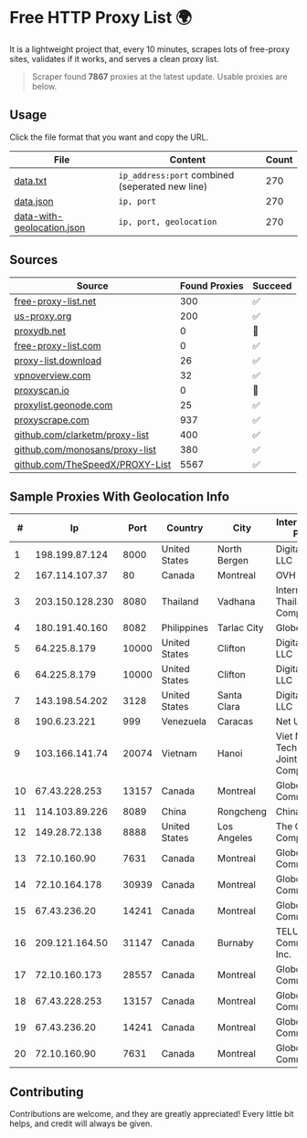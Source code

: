 
# Free HTTP Proxy List 🌍

It is a lightweight project that, every 10 minutes, scrapes lots of free-proxy sites, validates if it works, and serves a clean proxy list.


> Scraper found **7867** proxies at the latest update. Usable proxies are below.

## Usage

Click the file format that you want and copy the URL.


|File|Content|Count|
|----|-------|-----|
|[data.txt](https://raw.githubusercontent.com/themiralay/Proxy-List-World/master/data.txt)|`ip_address:port` combined (seperated new line)|270|
|[data.json](https://raw.githubusercontent.com/themiralay/Proxy-List-World/master/data.json)|`ip, port`|270|
|[data-with-geolocation.json](https://raw.githubusercontent.com/themiralay/Proxy-List-World/master/data-with-geolocation.json)|`ip, port, geolocation`|270|

## Sources

|Source|Found Proxies|Succeed|
|------|-------------|-------|
|[free-proxy-list.net](https://free-proxy-list.net)|300|✅|
|[us-proxy.org](https://www.us-proxy.org)|200|✅|
|[proxydb.net](http://proxydb.net)|0|🚫|
|[free-proxy-list.com](https://free-proxy-list.com/?page=&port=&type%5B%5D=http&type%5B%5D=https&up_time=0&search=Search)|0|✅|
|[proxy-list.download](https://www.proxy-list.download/HTTP)|26|✅|
|[vpnoverview.com](https://vpnoverview.com/privacy/anonymous-browsing/free-proxy-servers)|32|✅|
|[proxyscan.io](https://www.proxyscan.io)|0|🚫|
|[proxylist.geonode.com](https://proxylist.geonode.com/api/proxy-list?limit=300&page=1&sort_by=lastChecked&sort_type=desc&protocols=http,https)|25|✅|
|[proxyscrape.com](https://api.proxyscrape.com/v2/?request=displayproxies&protocol=http&timeout=10000&country=all&ssl=all&anonymity=all)|937|✅|
|[github.com/clarketm/proxy-list](https://raw.githubusercontent.com/clarketm/proxy-list/master/proxy-list-raw.txt)|400|✅|
|[github.com/monosans/proxy-list](https://raw.githubusercontent.com/monosans/proxy-list/main/proxies/http.txt)|380|✅|
|[github.com/TheSpeedX/PROXY-List](https://raw.githubusercontent.com/TheSpeedX/PROXY-List/master/http.txt)|5567|✅|


## Sample Proxies With Geolocation Info

|#|Ip|Port|Country|City|Internet Service Provider|
|-|--|----|-------|----|-------------------------|
|1|198.199.87.124|8000|United States|North Bergen|DigitalOcean, LLC|
|2|167.114.107.37|80|Canada|Montreal|OVH SAS|
|3|203.150.128.230|8080|Thailand|Vadhana|Internet Thailand Company Ltd|
|4|180.191.40.160|8082|Philippines|Tarlac City|Globe Telecom|
|5|64.225.8.179|10000|United States|Clifton|DigitalOcean, LLC|
|6|64.225.8.179|10000|United States|Clifton|DigitalOcean, LLC|
|7|143.198.54.202|3128|United States|Santa Clara|DigitalOcean, LLC|
|8|190.6.23.221|999|Venezuela|Caracas|Net Uno|
|9|103.166.141.74|20074|Vietnam|Hanoi|Viet NAM Cloud Technology Joint Stock Company|
|10|67.43.228.253|13157|Canada|Montreal|GloboTech Communications|
|11|114.103.89.226|8089|China|Rongcheng|Chinanet|
|12|149.28.72.138|8888|United States|Los Angeles|The Constant Company|
|13|72.10.160.90|7631|Canada|Montreal|GloboTech Communications|
|14|72.10.164.178|30939|Canada|Montreal|GloboTech Communications|
|15|67.43.236.20|14241|Canada|Montreal|GloboTech Communications|
|16|209.121.164.50|31147|Canada|Burnaby|TELUS Communications Inc.|
|17|72.10.160.173|28557|Canada|Montreal|GloboTech Communications|
|18|67.43.228.253|13157|Canada|Montreal|GloboTech Communications|
|19|67.43.236.20|14241|Canada|Montreal|GloboTech Communications|
|20|72.10.160.90|7631|Canada|Montreal|GloboTech Communications|



## Contributing

Contributions are welcome, and they are greatly appreciated! Every
little bit helps, and credit will always be given.

